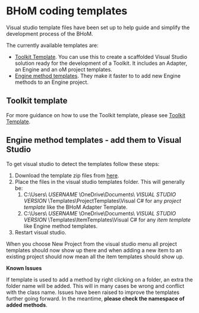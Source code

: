 # BHoM coding templates

Visual studio template files have been set up to help guide and simplify the development process of the BHoM.

The currently available templates are:

- [Toolkit Template](https://github.com/BHoM/template-repository). You can use this to create a scaffolded Visual Studio solution ready for the development of a Toolkit. It includes an Adapter, an Engine and an oM project templates.
- [Engine method templates](https://github.com/BHoM/documentation/tree/master/templates/Engine%20method%20templates). They make it faster to to add new Engine methods to an Engine project.

## Toolkit template
For more guidance on how to use the Toolkit template, please see [Toolkit Template](https://github.com/BHoM/template-repository).

## Engine method templates - add them to Visual Studio

To get visual studio to detect the templates follow these steps:

1. Download the template zip files from [here](https://github.com/BHoM/documentation/tree/master/templates/Engine%20method%20templates).
1. Place the files in the visual studio templates folder. This will generally be:
   1. C:\Users\ _USERNAME_ \OneDrive\Documents\ _VISUAL STUDIO VERSION_ \Templates\ProjectTemplates\Visual C# for any _project template_ like the BHoM Adapter Template.
   1. C:\Users\ _USERNAME_ \OneDrive\Documents\ _VISUAL STUDIO VERSION_ \Templates\ItemTemplates\Visual C# for any _item template_ like Engine method templates.
1. Restart visual studio.

When you choose New Project from the visual studio menu all project templates should now show up there and when adding a new item to an existing project should now mean all the item templates should show up.


**Known Issues**

If template is used to add a method by right clicking on a folder, an extra the folder name will be added. This will in many cases be wrong and conflict with the class name. Issues have been raised to improve the templates further going forward. In the meantime, **please check the namespace of added methods**.

